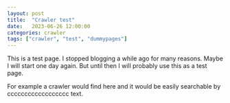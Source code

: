 ```yaml
---
layout: post
title:  "Crawler test"
date:   2023-06-26 12:00:00
categories: crawler
tags: ["crawler", "test", "dummypages"]
---
```


This is a test page. I stopped blogging a while ago for many reasons. Maybe I will start one day again. But until then I will probably use this as a test page.

For example a crawler would find here and it would be easily searchable by cccccccccccccccccc text.
